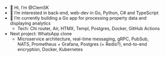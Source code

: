 - 👋 Hi, I’m @ClemSK
- 👀 I’m interested in back-end, web-dev in Go, Python, C# and TypeScript
- 🌱 I’m currently building a Go app for processing property data and displaying analytics
  - Tech: Chi router, Air, HTMX, Templ, Postgres, Docker, GitHub Actions
- Next project: WhatsApp clone
  - Microservice architecture, real-time messaging, gRPC, PubSub, NATS, Prometheus + Grafana, Postgres (+ Redis?), end-to-end encryption, Docker, Kubernetes

<!---
ClemSK/ClemSK is a ✨ special ✨ repository because its `README.md` (this file) appears on your GitHub profile.
You can click the Preview link to take a look at your changes.
--->
